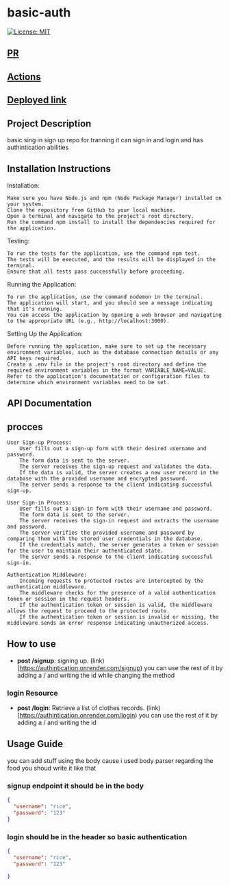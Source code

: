 # basic-auth


[![License: MIT](https://img.shields.io/badge/License-MIT-yellow.svg)](https://opensource.org/licenses/MIT)
## [PR](https://github.com/Laith-Vlad/basic-auth/pull/2)
## [Actions](https://github.com/Laith-Vlad/basic-auth/actions)
## [Deployed link ](https://authintication.onrender.com/)

## Project Description

basic sing in sign up repo for tranning it can sign in and login and has authintication abilities 
## Installation Instructions
Installation:

    Make sure you have Node.js and npm (Node Package Manager) installed on your system.
    Clone the repository from GitHub to your local machine.
    Open a terminal and navigate to the project's root directory.
    Run the command npm install to install the dependencies required for the application.

Testing:

    To run the tests for the application, use the command npm test.
    The tests will be executed, and the results will be displayed in the terminal.
    Ensure that all tests pass successfully before proceeding.

Running the Application:

    To run the application, use the command nodemon in the terminal.
    The application will start, and you should see a message indicating that it's running.
    You can access the application by opening a web browser and navigating to the appropriate URL (e.g., http://localhost:3000).

Setting Up the Application:

    Before running the application, make sure to set up the necessary environment variables, such as the database connection details or any API keys required.
    Create a .env file in the project's root directory and define the required environment variables in the format VARIABLE_NAME=VALUE.
    Refer to the application's documentation or configuration files to determine which environment variables need to be set.
  




## API Documentation





## procces
    User Sign-up Process:
        User fills out a sign-up form with their desired username and password.
        The form data is sent to the server.
        The server receives the sign-up request and validates the data.
        If the data is valid, the server creates a new user record in the database with the provided username and encrypted password.
        The server sends a response to the client indicating successful sign-up.

    User Sign-in Process:
        User fills out a sign-in form with their username and password.
        The form data is sent to the server.
        The server receives the sign-in request and extracts the username and password.
        The server verifies the provided username and password by comparing them with the stored user credentials in the database.
        If the credentials match, the server generates a token or session for the user to maintain their authenticated state.
        The server sends a response to the client indicating successful sign-in.

    Authentication Middleware:
        Incoming requests to protected routes are intercepted by the authentication middleware.
        The middleware checks for the presence of a valid authentication token or session in the request headers.
        If the authentication token or session is valid, the middleware allows the request to proceed to the protected route.
        If the authentication token or session is invalid or missing, the middleware sends an error response indicating unauthorized access.
        

## How to use 



- **post /signup**: signing up. (link)[https://authintication.onrender.com/signup)
you can use the rest of it by adding a / and writing the id  while changing the method

### login Resource

- **post /login**: Retrieve a list of clothes records. (link)[https://authintication.onrender.com/login)
you can use the rest of it by adding a / and writing the id   

## Usage Guide
you can add stuff using the body cause i used body parser regarding the food you shoud write it like that 
### signup endpoint it should be in the body
```json
{
  "username": "rice",
  "password": "123"
}
```
### login should be in the header so basic authentication 
```json
{
  "username": "rice",
  "password": "123"
  
}

```
